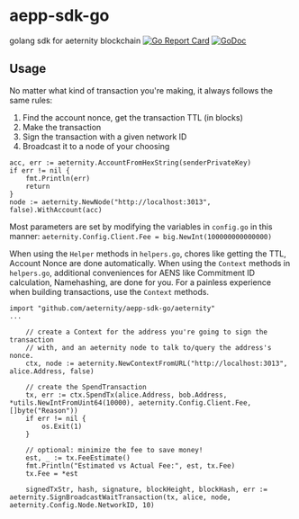 # aepp-sdk-go

golang sdk for aeternity blockchain
[![Go Report Card](https://goreportcard.com/badge/github.com/aeternity/aepp-sdk-go)](https://goreportcard.com/report/github.com/aeternity/aepp-sdk-go) [![GoDoc](https://godoc.org/github.com/aeternity/aepp-sdk-go?status.svg)](https://godoc.org/github.com/aeternity/aepp-sdk-go)


## Usage
No matter what kind of transaction you're making, it always follows the same rules:
1. Find the account nonce, get the transaction TTL (in blocks)
2. Make the transaction
3. Sign the transaction with a given network ID
4. Broadcast it to a node of your choosing

```
acc, err := aeternity.AccountFromHexString(senderPrivateKey)
if err != nil {
    fmt.Println(err)
    return
}
node := aeternity.NewNode("http://localhost:3013", false).WithAccount(acc)
```

Most parameters are set by modifying the variables in `config.go` in this manner:
`aeternity.Config.Client.Fee = big.NewInt(100000000000000)`

When using the `Helper` methods in `helpers.go`, chores like getting the TTL, Account Nonce are done automatically.
When using the `Context` methods in `helpers.go`, additional conveniences for AENS like Commitment ID calculation, Namehashing, are done for you.
For a painless experience when building transactions, use the `Context` methods.
```
import "github.com/aeternity/aepp-sdk-go/aeternity"
...

	// create a Context for the address you're going to sign the transaction
	// with, and an aeternity node to talk to/query the address's nonce.
	ctx, node := aeternity.NewContextFromURL("http://localhost:3013", alice.Address, false)

	// create the SpendTransaction
	tx, err := ctx.SpendTx(alice.Address, bob.Address, *utils.NewIntFromUint64(10000), aeternity.Config.Client.Fee, []byte("Reason"))
	if err != nil {
		os.Exit(1)
	}

	// optional: minimize the fee to save money!
	est, _ := tx.FeeEstimate()
	fmt.Println("Estimated vs Actual Fee:", est, tx.Fee)
	tx.Fee = *est

	signedTxStr, hash, signature, blockHeight, blockHash, err := aeternity.SignBroadcastWaitTransaction(tx, alice, node, aeternity.Config.Node.NetworkID, 10)
```